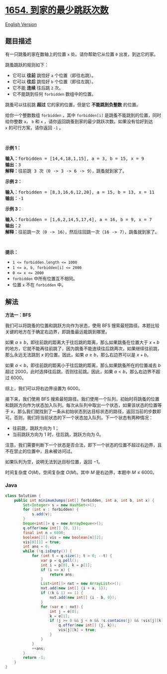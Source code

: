 # [1654. 到家的最少跳跃次数](https://leetcode.cn/problems/minimum-jumps-to-reach-home)

[English Version](/solution/1600-1699/1654.Minimum%20Jumps%20to%20Reach%20Home/README_EN.md)

## 题目描述

<!-- 这里写题目描述 -->

<p>有一只跳蚤的家在数轴上的位置 <code>x</code> 处。请你帮助它从位置 <code>0</code> 出发，到达它的家。</p>

<p>跳蚤跳跃的规则如下：</p>

<ul>
	<li>它可以 <strong>往前</strong> 跳恰好 <code>a</code> 个位置（即往右跳）。</li>
	<li>它可以 <strong>往后</strong> 跳恰好 <code>b</code> 个位置（即往左跳）。</li>
	<li>它不能 <strong>连续</strong> 往后跳 <code>2</code> 次。</li>
	<li>它不能跳到任何 <code>forbidden</code> 数组中的位置。</li>
</ul>

<p>跳蚤可以往前跳 <strong>超过</strong> 它的家的位置，但是它 <strong>不能跳到负整数</strong> 的位置。</p>

<p>给你一个整数数组 <code>forbidden</code> ，其中 <code>forbidden[i]</code> 是跳蚤不能跳到的位置，同时给你整数 <code>a</code>， <code>b</code> 和 <code>x</code> ，请你返回跳蚤到家的最少跳跃次数。如果没有恰好到达 <code>x</code> 的可行方案，请你返回 <code>-1</code> 。</p>

<p> </p>

<p><strong>示例 1：</strong></p>

<pre>
<b>输入：</b>forbidden = [14,4,18,1,15], a = 3, b = 15, x = 9
<b>输出：</b>3
<b>解释：</b>往前跳 3 次（0 -> 3 -> 6 -> 9），跳蚤就到家了。
</pre>

<p><strong>示例 2：</strong></p>

<pre>
<b>输入：</b>forbidden = [8,3,16,6,12,20], a = 15, b = 13, x = 11
<b>输出：</b>-1
</pre>

<p><strong>示例 3：</strong></p>

<pre>
<b>输入：</b>forbidden = [1,6,2,14,5,17,4], a = 16, b = 9, x = 7
<b>输出：</b>2
<b>解释：</b>往前跳一次（0 -> 16），然后往回跳一次（16 -> 7），跳蚤就到家了。
</pre>

<p> </p>

<p><strong>提示：</strong></p>

<ul>
	<li><code>1 <= forbidden.length <= 1000</code></li>
	<li><code>1 <= a, b, forbidden[i] <= 2000</code></li>
	<li><code>0 <= x <= 2000</code></li>
	<li><code>forbidden</code> 中所有位置互不相同。</li>
	<li>位置 <code>x</code> 不在 <code>forbidden</code> 中。</li>
</ul>

## 解法

**方法一：BFS**

我们可以将跳蚤的位置和跳跃方向作为状态，使用 BFS 搜索最短路径。本题比较关键的地方在于确定右边界，即跳蚤最远能跳到哪里。

如果 $a \geq b$，即往前跳的距离大于往后跳的距离，那么如果跳蚤在位置大于 $x+b$ 的地方，它就不能再往前跳了，因为跳蚤不能连续往后跳两次，如果继续往前跳，那么永远无法跳到 $x$ 的位置。因此，如果 $a \geq b$，那么右边界可以是 $x+b$。

如果 $a \lt b$，即往前跳的距离小于往后跳的距离，那么如果跳蚤所在的位置减去 $b$ 超过 $2000$，此时选择往后跳，否则往前跳。因此，如果 $a \lt b$，那么右边界不超过 $6000$。

综上，我们可以将右边界设置为 $6000$。

接下来，我们使用 BFS 搜索最短路径。我们使用一个队列，初始时将跳蚤的位置和跳跃方向作为状态加入队列。每次从队列中取出一个状态，如果该状态的位置等于 $x$，那么我们就找到了一条从初始状态到达目标状态的路径，返回当前的步数即可。否则，我们将当前状态的下一个状态加入队列，下一个状态有两种情况：

-   往前跳，跳跃方向为 $1$；
-   当前跳跃方向为 $1$ 时，往后跳，跳跃方向为 $0$。

注意，我们需要判断下一个状态是否合法，即下一个状态的位置不超过右边界，且不在禁止的位置中，且未被访问过。

如果队列为空，说明无法到达目标位置，返回 $-1$。

时间复杂度 $O(M)$，空间复杂度 $O(M)$。其中 $M$ 是右边界，本题中 $M \leq 6000$。

### **Java**

```java
class Solution {
    public int minimumJumps(int[] forbidden, int a, int b, int x) {
        Set<Integer> s = new HashSet<>();
        for (int v : forbidden) {
            s.add(v);
        }
        Deque<int[]> q = new ArrayDeque<>();
        q.offer(new int[] {0, 1});
        final int n = 6000;
        boolean[][] vis = new boolean[n][2];
        vis[0][1] = true;
        int ans = 0;
        while (!q.isEmpty()) {
            for (int t = q.size(); t > 0; --t) {
                var p = q.poll();
                int i = p[0], k = p[1];
                if (i == x) {
                    return ans;
                }
                List<int[]> nxt = new ArrayList<>();
                nxt.add(new int[] {i + a, 1});
                if ((k & 1) == 1) {
                    nxt.add(new int[] {i - b, 0});
                }
                for (var e : nxt) {
                    int j = e[0];
                    k = e[1];
                    if (j >= 0 && j < n && !s.contains(j) && !vis[j][k]) {
                        q.offer(new int[] {j, k});
                        vis[j][k] = true;
                    }
                }
            }
            ++ans;
        }
        return -1;
    }
}
```

